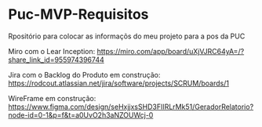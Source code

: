 # Puc-MVP-Requisitos

Rpositório para colocar as informaçõs do meu projeto para a pos da PUC

Miro com o Lear Inception: https://miro.com/app/board/uXjVJRC64yA=/?share_link_id=955974396744

Jira com o Backlog do Produto em construção: https://rodcout.atlassian.net/jira/software/projects/SCRUM/boards/1

WireFrame em construção: https://www.figma.com/design/seHxjjxsSHD3FIIRLrMk51/GeradorRelatorio?node-id=0-1&p=f&t=a0UvO2h3aNZOUWcj-0
